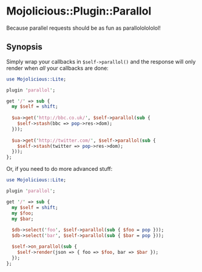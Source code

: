 Mojolicious::Plugin::Parallol
=============================

Because parallel requests should be as fun as parallololololol!

## Synopsis

Simply wrap your callbacks in `$self->parallol()` and the response will
only render when *all* your callbacks are done:

```perl
use Mojolicious::Lite;

plugin 'parallol';

get '/' => sub {
  my $self = shift;
  
  $ua->get('http://bbc.co.uk/', $self->parallol(sub {
    $self->stash(bbc => pop->res->dom);
  }));
  
  $ua->get('http://twitter.com/', $self->parallol(sub {
    $self->stash(twitter => pop->res->dom);
  }));
};
```

Or, if you need to do more advanced stuff:

```perl
use Mojolicious::Lite;

plugin 'parallol';

get '/' => sub {
  my $self = shift;
  my $foo;
  my $bar;
  
  $db->select('foo', $self->parallol(sub { $foo = pop }));
  $db->select('bar', $self->parallol(sub { $bar = pop }));

  $self->on_parallol(sub {
    $self->render(json => { foo => $foo, bar => $bar });
  });
};
```

